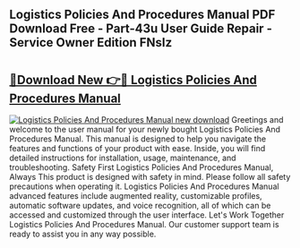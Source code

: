 ## Logistics Policies And Procedures Manual PDF Download Free - Part-43u User Guide Repair - Service Owner Edition FNsIz

# <h2><a href="http://bc32342.oget.top/?id=Logistics+Policies+And+Procedures+Manual">🔗Download New 👉🔴 Logistics Policies And Procedures Manual</a></h2>

[![Logistics Policies And Procedures Manual new download](https://i.imgur.com/5g1atiW.png)](http://bc32342.oget.top/?id=Logistics+Policies+And+Procedures+Manual)
Greetings and welcome to the user manual for your newly bought Logistics Policies And Procedures Manual. This manual is designed to help you navigate the features and functions of your product with ease. Inside, you will find detailed instructions for installation, usage, maintenance, and troubleshooting. Safety First Logistics Policies And Procedures Manual, Always This product is designed with safety in mind. Please follow all safety precautions when operating it. Logistics Policies And Procedures Manual advanced features include augmented reality, customizable profiles, automatic software updates, and voice recognition, all of which can be accessed and customized through the user interface. Let's Work Together Logistics Policies And Procedures Manual. Our customer support team is ready to assist you in any way possible.
